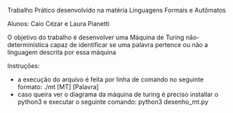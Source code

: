 Trabalho Prático desenvolvido na matéria Linguagens Formais e Autômatos

Alunos: Caio Cézar e Laura Pianetti

O objetivo do trabalho é desenvolver uma Máquina de Turing não-determinística capaz de identificar se uma palavra pertence ou não a linguagem descrita por essa máquina

Instruções: 
- a execução do arquivo é feita por linha de comando no seguinte formato:
       ./mt [MT] [Palavra]
- caso queira ver o diagrama da máquina de turing é preciso installar o python3 e executar o seguinte comando:
       python3 desenho_mt.py